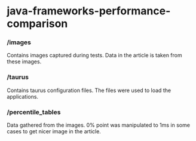 # java-frameworks-performance-comparison

### /images
Contains images captured during tests.
Data in the article is taken from these images.

### /taurus
Contains taurus configuration files.
The files were used to load the applications.

### /percentile_tables
Data gathered from the images.
0% point was manipulated to 1ms in some cases to get nicer image in the article.
